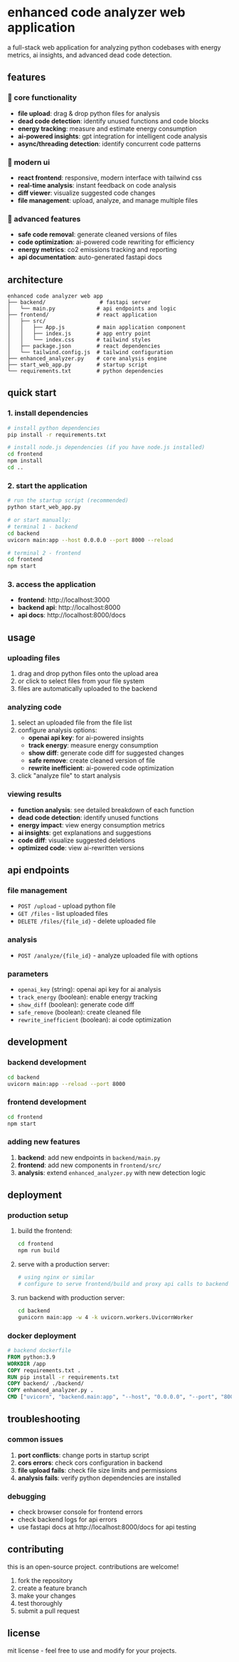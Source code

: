 # enhanced code analyzer web application

a full-stack web application for analyzing python codebases with energy metrics, ai insights, and advanced dead code detection.

## features

### 🎯 core functionality
- **file upload**: drag & drop python files for analysis
- **dead code detection**: identify unused functions and code blocks
- **energy tracking**: measure and estimate energy consumption
- **ai-powered insights**: gpt integration for intelligent code analysis
- **async/threading detection**: identify concurrent code patterns

### 🎨 modern ui
- **react frontend**: responsive, modern interface with tailwind css
- **real-time analysis**: instant feedback on code analysis
- **diff viewer**: visualize suggested code changes
- **file management**: upload, analyze, and manage multiple files

### 🔧 advanced features
- **safe code removal**: generate cleaned versions of files
- **code optimization**: ai-powered code rewriting for efficiency
- **energy metrics**: co2 emissions tracking and reporting
- **api documentation**: auto-generated fastapi docs

## architecture

```
enhanced code analyzer web app
├── backend/                 # fastapi server
│   └── main.py             # api endpoints and logic
├── frontend/               # react application
│   ├── src/
│   │   ├── App.js          # main application component
│   │   ├── index.js        # app entry point
│   │   └── index.css       # tailwind styles
│   ├── package.json        # react dependencies
│   └── tailwind.config.js  # tailwind configuration
├── enhanced_analyzer.py    # core analysis engine
├── start_web_app.py        # startup script
└── requirements.txt        # python dependencies
```

## quick start

### 1. install dependencies

```bash
# install python dependencies
pip install -r requirements.txt

# install node.js dependencies (if you have node.js installed)
cd frontend
npm install
cd ..
```

### 2. start the application

```bash
# run the startup script (recommended)
python start_web_app.py

# or start manually:
# terminal 1 - backend
cd backend
uvicorn main:app --host 0.0.0.0 --port 8000 --reload

# terminal 2 - frontend
cd frontend
npm start
```

### 3. access the application

- **frontend**: http://localhost:3000
- **backend api**: http://localhost:8000
- **api docs**: http://localhost:8000/docs

## usage

### uploading files
1. drag and drop python files onto the upload area
2. or click to select files from your file system
3. files are automatically uploaded to the backend

### analyzing code
1. select an uploaded file from the file list
2. configure analysis options:
   - **openai api key**: for ai-powered insights
   - **track energy**: measure energy consumption
   - **show diff**: generate code diff for suggested changes
   - **safe remove**: create cleaned version of file
   - **rewrite inefficient**: ai-powered code optimization
3. click "analyze file" to start analysis

### viewing results
- **function analysis**: see detailed breakdown of each function
- **dead code detection**: identify unused functions
- **energy impact**: view energy consumption metrics
- **ai insights**: get explanations and suggestions
- **code diff**: visualize suggested deletions
- **optimized code**: view ai-rewritten versions

## api endpoints

### file management
- `POST /upload` - upload python file
- `GET /files` - list uploaded files
- `DELETE /files/{file_id}` - delete uploaded file

### analysis
- `POST /analyze/{file_id}` - analyze uploaded file with options

### parameters
- `openai_key` (string): openai api key for ai analysis
- `track_energy` (boolean): enable energy tracking
- `show_diff` (boolean): generate code diff
- `safe_remove` (boolean): create cleaned file
- `rewrite_inefficient` (boolean): ai code optimization

## development

### backend development
```bash
cd backend
uvicorn main:app --reload --port 8000
```

### frontend development
```bash
cd frontend
npm start
```

### adding new features
1. **backend**: add new endpoints in `backend/main.py`
2. **frontend**: add new components in `frontend/src/`
3. **analysis**: extend `enhanced_analyzer.py` with new detection logic

## deployment

### production setup
1. build the frontend:
   ```bash
   cd frontend
   npm run build
   ```

2. serve with a production server:
   ```bash
   # using nginx or similar
   # configure to serve frontend/build and proxy api calls to backend
   ```

3. run backend with production server:
   ```bash
   cd backend
   gunicorn main:app -w 4 -k uvicorn.workers.UvicornWorker
   ```

### docker deployment
```dockerfile
# backend dockerfile
FROM python:3.9
WORKDIR /app
COPY requirements.txt .
RUN pip install -r requirements.txt
COPY backend/ ./backend/
COPY enhanced_analyzer.py .
CMD ["uvicorn", "backend.main:app", "--host", "0.0.0.0", "--port", "8000"]
```

## troubleshooting

### common issues
1. **port conflicts**: change ports in startup script
2. **cors errors**: check cors configuration in backend
3. **file upload fails**: check file size limits and permissions
4. **analysis fails**: verify python dependencies are installed

### debugging
- check browser console for frontend errors
- check backend logs for api errors
- use fastapi docs at http://localhost:8000/docs for api testing

## contributing

this is an open-source project. contributions are welcome!

1. fork the repository
2. create a feature branch
3. make your changes
4. test thoroughly
5. submit a pull request

## license

mit license - feel free to use and modify for your projects. 